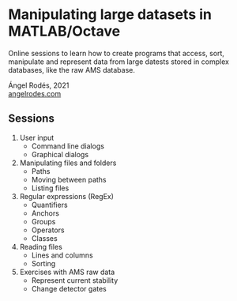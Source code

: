 # Manipulating large datasets in MATLAB/Octave

Online sessions to learn how to create programs that access, sort, manipulate and represent data from large datests stored in complex databases, like the raw AMS database.

Ángel Rodés, 2021 \
[angelrodes.com](https://angelrodes.wordpress.com/)

## Sessions

1. User input
    * Command line dialogs 
    * Graphical dialogs 
2. Manipulating files and folders
    * Paths
    * Moving between paths
    * Listing files
3. Regular expressions (RegEx)
    * Quantifiers
    * Anchors
    * Groups
    * Operators
    * Classes
5. Reading files
    * Lines and columns
    * Sorting
6. Exercises with AMS raw data
    * Represent current stability
    * Change detector gates
